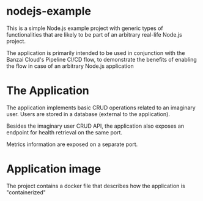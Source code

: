 # nodejs-example

This is a simple Node.js example project with generic types of functionalities that are likely to be part of an arbitrary real-life Node.js project.

The application is primarily intended to be used in conjunction with the Banzai Cloud's Pipeline CI/CD flow, to demonstrate the benefits of enabling the flow in case of an arbitrary Node.js application


# The Application

The application implements basic CRUD operations related to an imaginary user.
Users are stored in a database (external to the application).

Besides the imaginary user CRUD API, the application also exposes an endpoint for health retrieval on the same port.

Metrics information are exposed on a separate port.

# Application image

The project contains a docker file that describes how the application is "containerized" 

